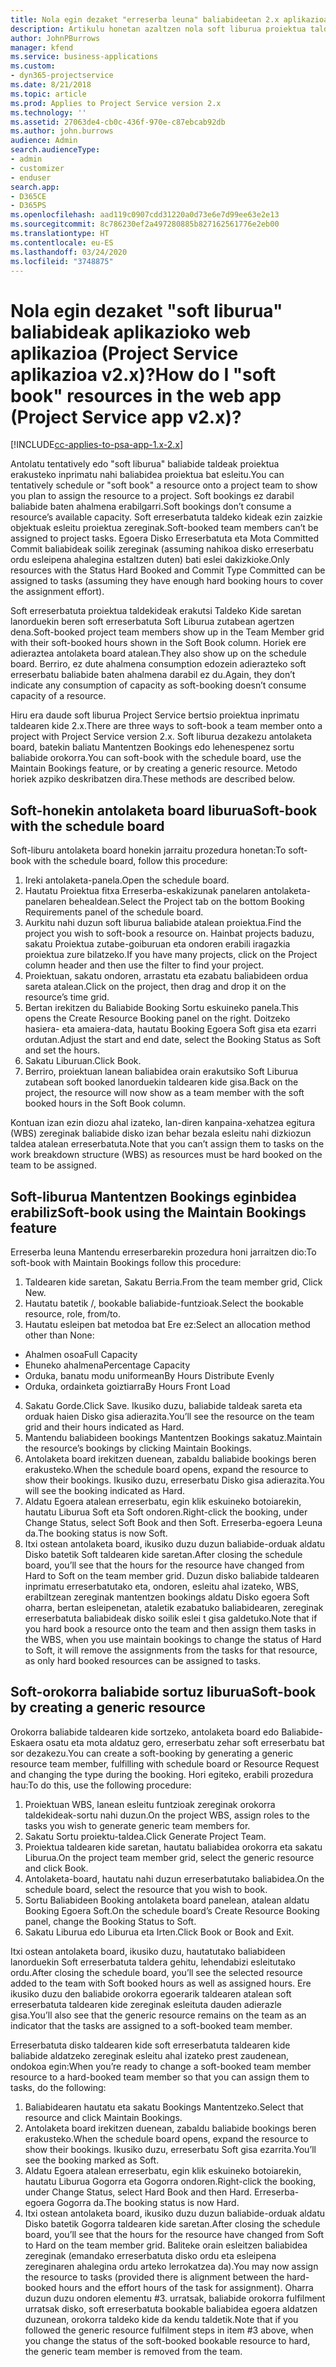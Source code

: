 ```yaml
---
title: Nola egin dezaket "erreserba leuna" baliabideetan 2.x aplikazioaren bertsioan?
description: Artikulu honetan azaltzen nola soft liburua proiektua taldekideak Project Service batekin.
author: JohnPBurrows
manager: kfend
ms.service: business-applications
ms.custom:
- dyn365-projectservice
ms.date: 8/21/2018
ms.topic: article
ms.prod: Applies to Project Service version 2.x
ms.technology: ''
ms.assetid: 27063de4-cb0c-436f-970e-c87ebcab92db
ms.author: john.burrows
audience: Admin
search.audienceType:
- admin
- customizer
- enduser
search.app:
- D365CE
- D365PS
ms.openlocfilehash: aad119c0907cdd31220a0d73e6e7d99ee63e2e13
ms.sourcegitcommit: 8c786230ef2a497280885b827162561776e2eb00
ms.translationtype: HT
ms.contentlocale: eu-ES
ms.lasthandoff: 03/24/2020
ms.locfileid: "3748875"
---
```

# <a name="how-do-i-soft-book-resources-in-the-web-app-project-service-app-v2x"></a><span data-ttu-id="87e0e-103">Nola egin dezaket "soft liburua" baliabideak aplikazioko web aplikazioa (Project Service aplikazioa v2.x)?</span><span class="sxs-lookup"><span data-stu-id="87e0e-103">How do I "soft book" resources in the web app (Project Service app v2.x)?</span></span>

[!INCLUDE[cc-applies-to-psa-app-1.x-2.x](../includes/cc-applies-to-psa-app-1x-2x.md)]

<span data-ttu-id="87e0e-104">Antolatu tentatively edo "soft liburua" baliabide taldeak proiektua erakusteko inprimatu nahi baliabidea proiektua bat esleitu.</span><span class="sxs-lookup"><span data-stu-id="87e0e-104">You can tentatively schedule or "soft book" a resource onto a project team to show you plan to assign the resource to a project.</span></span> <span data-ttu-id="87e0e-105">Soft bookings ez darabil baliabide baten ahalmena erabilgarri.</span><span class="sxs-lookup"><span data-stu-id="87e0e-105">Soft bookings don’t consume a resource’s available capacity.</span></span> <span data-ttu-id="87e0e-106">Soft erreserbatuta taldeko kideak ezin zaizkie objektuak esleitu proiektua zereginak.</span><span class="sxs-lookup"><span data-stu-id="87e0e-106">Soft-booked team members can’t be assigned to project tasks.</span></span> <span data-ttu-id="87e0e-107">Egoera Disko Erreserbatuta eta Mota Committed Commit baliabideak soilik zereginak (assuming nahikoa disko erreserbatu ordu esleipena ahalegina estaltzen duten) bati eslei dakizkioke.</span><span class="sxs-lookup"><span data-stu-id="87e0e-107">Only resources with the Status Hard Booked and Commit Type Committed can be assigned to tasks (assuming they have enough hard booking hours to cover the assignment effort).</span></span>

<span data-ttu-id="87e0e-108">Soft erreserbatuta proiektua taldekideak erakutsi Taldeko Kide saretan lanorduekin beren soft erreserbatuta Soft Liburua zutabean agertzen dena.</span><span class="sxs-lookup"><span data-stu-id="87e0e-108">Soft-booked project team members show up in the Team Member grid with their soft-booked hours shown in the Soft Book column.</span></span> <span data-ttu-id="87e0e-109">Horiek ere adieraztea antolaketa board atalean.</span><span class="sxs-lookup"><span data-stu-id="87e0e-109">They also show up on the schedule board.</span></span> <span data-ttu-id="87e0e-110">Berriro, ez dute ahalmena consumption edozein adierazteko soft erreserbatu baliabide baten ahalmena darabil ez du.</span><span class="sxs-lookup"><span data-stu-id="87e0e-110">Again, they don’t indicate any consumption of capacity as soft-booking doesn’t consume capacity of a resource.</span></span>

<span data-ttu-id="87e0e-111">Hiru era daude soft liburua Project Service bertsio proiektua inprimatu taldearen kide 2.x.</span><span class="sxs-lookup"><span data-stu-id="87e0e-111">There are three ways to soft-book a team member onto a project with Project Service version 2.x.</span></span> <span data-ttu-id="87e0e-112">Soft liburua dezakezu antolaketa board, batekin baliatu Mantentzen Bookings edo lehenespenez sortu baliabide orokorra.</span><span class="sxs-lookup"><span data-stu-id="87e0e-112">You can soft-book with the schedule board, use the Maintain Bookings feature, or by creating a generic resource.</span></span> <span data-ttu-id="87e0e-113">Metodo horiek azpiko deskribatzen dira.</span><span class="sxs-lookup"><span data-stu-id="87e0e-113">These methods are described below.</span></span>

## <a name="soft-book-with-the-schedule-board"></a><span data-ttu-id="87e0e-114">Soft-honekin antolaketa board liburua</span><span class="sxs-lookup"><span data-stu-id="87e0e-114">Soft-book with the schedule board</span></span>

<span data-ttu-id="87e0e-115">Soft-liburu antolaketa board honekin jarraitu prozedura honetan:</span><span class="sxs-lookup"><span data-stu-id="87e0e-115">To soft-book with the schedule board, follow this procedure:</span></span> 
1. <span data-ttu-id="87e0e-116">Ireki antolaketa-panela.</span><span class="sxs-lookup"><span data-stu-id="87e0e-116">Open the schedule board.</span></span>
2. <span data-ttu-id="87e0e-117">Hautatu Proiektua fitxa Erreserba-eskakizunak panelaren antolaketa-panelaren behealdean.</span><span class="sxs-lookup"><span data-stu-id="87e0e-117">Select the Project tab on the bottom Booking Requirements panel of the schedule board.</span></span>
3. <span data-ttu-id="87e0e-118">Aurkitu nahi duzun soft liburua baliabide atalean proiektua.</span><span class="sxs-lookup"><span data-stu-id="87e0e-118">Find the project you wish to soft-book a resource on.</span></span> <span data-ttu-id="87e0e-119">Hainbat projects baduzu, sakatu Proiektua zutabe-goiburuan eta ondoren erabili iragazkia proiektua zure bilatzeko.</span><span class="sxs-lookup"><span data-stu-id="87e0e-119">If you have many projects, click on the Project column header and then use the filter to find your project.</span></span>
4. <span data-ttu-id="87e0e-120">Proiektuan, sakatu ondoren, arrastatu eta ezabatu baliabideen ordua sareta atalean.</span><span class="sxs-lookup"><span data-stu-id="87e0e-120">Click on the project, then drag and drop it on the resource’s time grid.</span></span>
5. <span data-ttu-id="87e0e-121">Bertan irekitzen du Baliabide Booking Sortu eskuineko panela.</span><span class="sxs-lookup"><span data-stu-id="87e0e-121">This opens the Create Resource Booking panel on the right.</span></span> <span data-ttu-id="87e0e-122">Doitzeko hasiera- eta amaiera-data, hautatu Booking Egoera Soft gisa eta ezarri ordutan.</span><span class="sxs-lookup"><span data-stu-id="87e0e-122">Adjust the start and end date, select the Booking Status as Soft and set the hours.</span></span> 
6. <span data-ttu-id="87e0e-123">Sakatu Liburuan.</span><span class="sxs-lookup"><span data-stu-id="87e0e-123">Click Book.</span></span>
7. <span data-ttu-id="87e0e-124">Berriro, proiektuan lanean baliabidea orain erakutsiko Soft Liburua zutabean soft booked lanorduekin taldearen kide gisa.</span><span class="sxs-lookup"><span data-stu-id="87e0e-124">Back on the project, the resource will now show as a team member with the soft booked hours in the Soft Book column.</span></span>

<span data-ttu-id="87e0e-125">Kontuan izan ezin diozu ahal izateko, lan-diren kanpaina-xehatzea egitura (WBS) zereginak baliabide disko izan behar bezala esleitu nahi dizkiozun taldea atalean erreserbatuta.</span><span class="sxs-lookup"><span data-stu-id="87e0e-125">Note that you can’t assign them to tasks on the work breakdown structure (WBS) as resources must be hard booked on the team to be assigned.</span></span>

## <a name="soft-book-using-the-maintain-bookings-feature"></a><span data-ttu-id="87e0e-126">Soft-liburua Mantentzen Bookings eginbidea erabiliz</span><span class="sxs-lookup"><span data-stu-id="87e0e-126">Soft-book using the Maintain Bookings feature</span></span>

<span data-ttu-id="87e0e-127">Erreserba leuna Mantendu erreserbarekin prozedura honi jarraitzen dio:</span><span class="sxs-lookup"><span data-stu-id="87e0e-127">To soft-book with Maintain Bookings follow this procedure:</span></span>
1. <span data-ttu-id="87e0e-128">Taldearen kide saretan, Sakatu Berria.</span><span class="sxs-lookup"><span data-stu-id="87e0e-128">From the team member grid, Click New.</span></span>
2. <span data-ttu-id="87e0e-129">Hautatu batetik /, bookable baliabide-funtzioak.</span><span class="sxs-lookup"><span data-stu-id="87e0e-129">Select the bookable resource, role, from/to.</span></span>
3. <span data-ttu-id="87e0e-130">Hautatu esleipen bat metodoa bat Ere ez:</span><span class="sxs-lookup"><span data-stu-id="87e0e-130">Select an allocation method other than None:</span></span>
- <span data-ttu-id="87e0e-131">Ahalmen osoa</span><span class="sxs-lookup"><span data-stu-id="87e0e-131">Full Capacity</span></span>
- <span data-ttu-id="87e0e-132">Ehuneko ahalmena</span><span class="sxs-lookup"><span data-stu-id="87e0e-132">Percentage Capacity</span></span>
- <span data-ttu-id="87e0e-133">Orduka, banatu modu uniformean</span><span class="sxs-lookup"><span data-stu-id="87e0e-133">By Hours Distribute Evenly</span></span>
- <span data-ttu-id="87e0e-134">Orduka, ordainketa goiztiarra</span><span class="sxs-lookup"><span data-stu-id="87e0e-134">By Hours Front Load</span></span>
4. <span data-ttu-id="87e0e-135">Sakatu Gorde.</span><span class="sxs-lookup"><span data-stu-id="87e0e-135">Click Save.</span></span> <span data-ttu-id="87e0e-136">Ikusiko duzu, baliabide taldeak sareta eta orduak haien Disko gisa adierazita.</span><span class="sxs-lookup"><span data-stu-id="87e0e-136">You’ll see the resource on the team grid and their hours indicated as Hard.</span></span>
5. <span data-ttu-id="87e0e-137">Mantendu baliabideen bookings Mantentzen Bookings sakatuz.</span><span class="sxs-lookup"><span data-stu-id="87e0e-137">Maintain the resource’s bookings by clicking Maintain Bookings.</span></span>
6. <span data-ttu-id="87e0e-138">Antolaketa board irekitzen duenean, zabaldu baliabide bookings beren erakusteko.</span><span class="sxs-lookup"><span data-stu-id="87e0e-138">When the schedule board opens, expand the resource to show their bookings.</span></span> <span data-ttu-id="87e0e-139">Ikusiko duzu, erreserbatu Disko gisa adierazita.</span><span class="sxs-lookup"><span data-stu-id="87e0e-139">You will see the booking indicated as Hard.</span></span>
7. <span data-ttu-id="87e0e-140">Aldatu Egoera atalean erreserbatu, egin klik eskuineko botoiarekin, hautatu Liburua Soft eta Soft ondoren.</span><span class="sxs-lookup"><span data-stu-id="87e0e-140">Right-click the booking, under Change Status, select Soft Book and then Soft.</span></span> <span data-ttu-id="87e0e-141">Erreserba-egoera Leuna da.</span><span class="sxs-lookup"><span data-stu-id="87e0e-141">The booking status is now Soft.</span></span>
8. <span data-ttu-id="87e0e-142">Itxi ostean antolaketa board, ikusiko duzu duzun baliabide-orduak aldatu Disko batetik Soft taldearen kide saretan.</span><span class="sxs-lookup"><span data-stu-id="87e0e-142">After closing the schedule board, you’ll see that the hours for the resource have changed from Hard to Soft on the team member grid.</span></span>
<span data-ttu-id="87e0e-143">Duzun disko baliabide taldearen inprimatu erreserbatutako eta, ondoren, esleitu ahal izateko, WBS, erabiltzean zereginak mantentzen bookings aldatu Disko egoera Soft oharra, bertan esleipenetan, ataletik ezabatuko baliabidearen, zereginak erreserbatuta baliabideak disko soilik eslei t gisa galdetuko.</span><span class="sxs-lookup"><span data-stu-id="87e0e-143">Note that if you hard book a resource onto the team and then assign them tasks in the WBS, when you use maintain bookings to change the status of Hard to Soft, it will remove the assignments from the tasks for that resource, as only hard booked resources can be assigned to tasks.</span></span>

## <a name="soft-book-by-creating-a-generic-resource"></a><span data-ttu-id="87e0e-144">Soft-orokorra baliabide sortuz liburua</span><span class="sxs-lookup"><span data-stu-id="87e0e-144">Soft-book by creating a generic resource</span></span>

<span data-ttu-id="87e0e-145">Orokorra baliabide taldearen kide sortzeko, antolaketa board edo Baliabide-Eskaera osatu eta mota aldatuz gero, erreserbatu zehar soft erreserbatu bat sor dezakezu.</span><span class="sxs-lookup"><span data-stu-id="87e0e-145">You can create a soft-booking by generating a generic resource team member, fulfilling with schedule board or Resource Request and changing the type during the booking.</span></span>
<span data-ttu-id="87e0e-146">Hori egiteko, erabili prozedura hau:</span><span class="sxs-lookup"><span data-stu-id="87e0e-146">To do this, use the following procedure:</span></span>

1. <span data-ttu-id="87e0e-147">Proiektuan WBS, lanean esleitu funtzioak zereginak orokorra taldekideak-sortu nahi duzun.</span><span class="sxs-lookup"><span data-stu-id="87e0e-147">On the project WBS, assign roles to the tasks you wish to generate generic team members for.</span></span>
2. <span data-ttu-id="87e0e-148">Sakatu Sortu proiektu-taldea.</span><span class="sxs-lookup"><span data-stu-id="87e0e-148">Click Generate Project Team.</span></span>
3. <span data-ttu-id="87e0e-149">Proiektua taldearen kide saretan, hautatu baliabidea orokorra eta sakatu Liburua.</span><span class="sxs-lookup"><span data-stu-id="87e0e-149">On the project team member grid, select the generic resource and click Book.</span></span>
4. <span data-ttu-id="87e0e-150">Antolaketa-board, hautatu nahi duzun erreserbatutako baliabidea.</span><span class="sxs-lookup"><span data-stu-id="87e0e-150">On the schedule board, select the resource that you wish to book.</span></span>
5. <span data-ttu-id="87e0e-151">Sortu Baliabideen Booking antolaketa board panelean, atalean aldatu Booking Egoera Soft.</span><span class="sxs-lookup"><span data-stu-id="87e0e-151">On the schedule board’s Create Resource Booking panel, change the Booking Status to Soft.</span></span>
6. <span data-ttu-id="87e0e-152">Sakatu Liburua edo Liburua eta Irten.</span><span class="sxs-lookup"><span data-stu-id="87e0e-152">Click Book or Book and Exit.</span></span>

<span data-ttu-id="87e0e-153">Itxi ostean antolaketa board, ikusiko duzu, hautatutako baliabideen lanorduekin Soft erreserbatuta taldera gehitu, lehendabizi esleitutako ordu.</span><span class="sxs-lookup"><span data-stu-id="87e0e-153">After closing the schedule board, you’ll see the selected resource added to the team with Soft booked hours as well as assigned hours.</span></span> <span data-ttu-id="87e0e-154">Ere ikusiko duzu den baliabide orokorra egoerarik taldearen atalean soft erreserbatuta taldearen kide zereginak esleituta dauden adierazle gisa.</span><span class="sxs-lookup"><span data-stu-id="87e0e-154">You’ll also see that the generic resource remains on the team as an indicator that the tasks are assigned to a soft-booked team member.</span></span>

<span data-ttu-id="87e0e-155">Erreserbatuta disko taldearen kide soft erreserbatuta taldearen kide baliabide aldatzeko zereginak esleitu ahal izateko prest zaudenean, ondokoa egin:</span><span class="sxs-lookup"><span data-stu-id="87e0e-155">When you’re ready to change a soft-booked team member resource to a hard-booked team member so that you can assign them to tasks, do the following:</span></span>

1. <span data-ttu-id="87e0e-156">Baliabidearen hautatu eta sakatu Bookings Mantentzeko.</span><span class="sxs-lookup"><span data-stu-id="87e0e-156">Select that resource and click Maintain Bookings.</span></span>
2. <span data-ttu-id="87e0e-157">Antolaketa board irekitzen duenean, zabaldu baliabide bookings beren erakusteko.</span><span class="sxs-lookup"><span data-stu-id="87e0e-157">When the schedule board opens, expand the resource to show their bookings.</span></span> <span data-ttu-id="87e0e-158">Ikusiko duzu, erreserbatu Soft gisa ezarrita.</span><span class="sxs-lookup"><span data-stu-id="87e0e-158">You’ll see the booking marked as Soft.</span></span>
3. <span data-ttu-id="87e0e-159">Aldatu Egoera atalean erreserbatu, egin klik eskuineko botoiarekin, hautatu Liburua Gogorra eta Gogorra ondoren.</span><span class="sxs-lookup"><span data-stu-id="87e0e-159">Right-click the booking, under Change Status, select Hard Book and then Hard.</span></span> <span data-ttu-id="87e0e-160">Erreserba-egoera Gogorra da.</span><span class="sxs-lookup"><span data-stu-id="87e0e-160">The booking status is now Hard.</span></span>
4. <span data-ttu-id="87e0e-161">Itxi ostean antolaketa board, ikusiko duzu duzun baliabide-orduak aldatu Disko batetik Gogorra taldearen kide saretan.</span><span class="sxs-lookup"><span data-stu-id="87e0e-161">After closing the schedule board, you’ll see that the hours for the resource have changed from Soft to Hard on the team member grid.</span></span> <span data-ttu-id="87e0e-162">Baliteke orain esleitzen baliabidea zereginak (emandako erreserbatuta disko ordu eta esleipena zereginaren ahalegina ordu arteko lerrokatzea da).</span><span class="sxs-lookup"><span data-stu-id="87e0e-162">You may now assign the resource to tasks (provided there is alignment between the hard-booked hours and the effort hours of the task for assignment).</span></span> <span data-ttu-id="87e0e-163">Oharra duzun duzu ondoren elementu #3. urratsak, baliabide orokorra fulfilment urratsak disko, soft erreserbatuta bookable baliabidea egoera aldatzen duzunean, orokorra taldeko kide da kendu taldetik.</span><span class="sxs-lookup"><span data-stu-id="87e0e-163">Note that if you followed the generic resource fulfilment steps in item #3 above, when you change the status of the soft-booked bookable resource to hard, the generic team member is removed from the team.</span></span>
